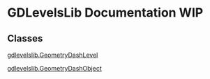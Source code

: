 # GDLevelsLib Documentation **WIP**

## Classes
[gdlevelslib.GeometryDashLevel](classes/GeometryDashLevel.md)

[gdlevelslib.GeometryDashObject](classes/GeometryDashObject.md)